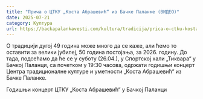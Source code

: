 ```yaml
---
title: "Прича о ЦТКУ „Коста Абрашевић“ из Бачке Паланке (ВИДЕО)"
date: 2025-07-21
category: Култура
url: https://backapalankavesti.com/kultura/tradicija/prica-o-ctku-kosta-abrasevic-iz-backe-palanke-video/
---
```


О традицији дугој 49 година може много да се каже, али ћемо то оставити за велики јубилеј, 50 година постојања, за 2026. годину. До тада, подсећамо да ће се у суботу (26.04.), у Спортској хали „Тиквара“ у Бачкој Паланци, са почетком у 19:30 часова, одржати годишњи концерт Центра традиционалне културе и уметности „Коста Абрашевић“ из Бачке Паланке.

Годишњи концерт ЦТКУ „Коста Абрашевић“ у Бачкој Паланци
